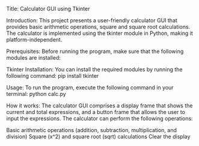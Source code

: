 Title: Calculator GUI using Tkinter

Introduction:
This project presents a user-friendly calculator GUI that provides basic arithmetic operations, square and square root calculations. The calculator is implemented using the tkinter module in Python, making it platform-independent.

Prerequisites:
Before running the program, make sure that the following modules are installed:

Tkinter
Installation:
You can install the required modules by running the following command:
pip install tkinter

Usage:
To run the program, execute the following command in your terminal:
python calc.py

How it works:
The calculator GUI comprises a display frame that shows the current and total expressions, and a button frame that allows the user to input the expressions. The calculator can perform the following operations:

Basic arithmetic operations (addition, subtraction, multiplication, and division)
Square (x^2) and square root (sqrt) calculations
Clear the display
